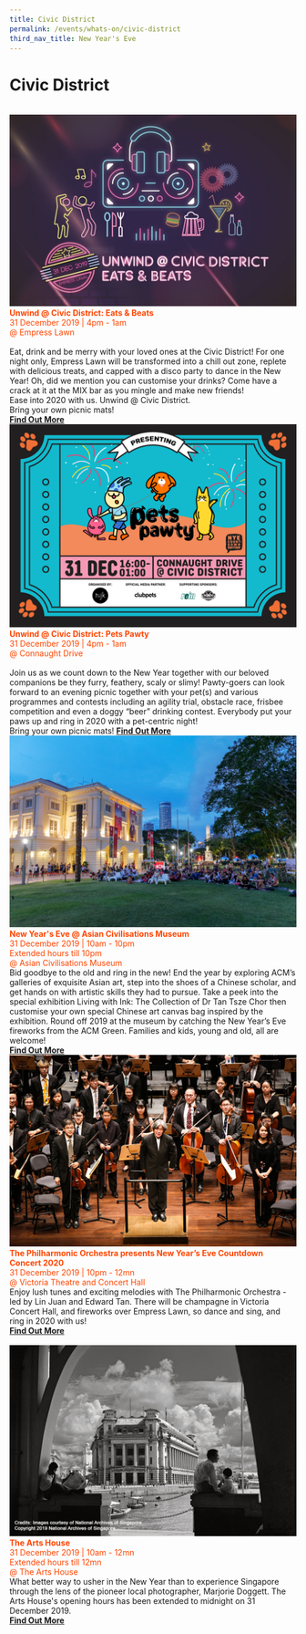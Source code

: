 ```yaml
---
title: Civic District
permalink: /events/whats-on/civic-district
third_nav_title: New Year's Eve
---
```


# Civic District

<br>
      <a href="https://silentdisco-countdown2020.peatix.com/"> <img src="/images/(CD)-eats-and-beats-kv-website.jpg" /></a>    
      <font color="orangered"><b>Unwind @ Civic District: Eats & Beats</b></font>
      <font color="orangered"><br>31 December 2019 | 4pm - 1am</font>
      <font color="orangered"><br> @ Empress Lawn</font>
      <br>
      <br>Eat, drink and be merry with your loved ones at the Civic District! For one night only, Empress Lawn will be transformed into a chill out zone, replete with delicious treats, and capped with a disco party to dance in the New Year! Oh, did we mention you can customise your drinks? Come have a crack at it at the MIX bar as you mingle and make new friends!
      <br>
Ease into 2020 with us. Unwind @ Civic District.
      <br>      
Bring your own picnic mats!
      <font color="orangered"><b><br><a href="https://silentdisco-countdown2020.peatix.com/">Find Out More</a></b></font>
      <br>     
     <a href="https://petspawty.sg/"> <img src="/images/pets_pawty_kv_latest_update.jpg" /></a>
      <font color="orangered"><b>Unwind @ Civic District: Pets Pawty</b></font>
      <font color="orangered"><br>31 December 2019 | 4pm - 1am</font>
      <font color="orangered"><br> @ Connaught Drive</font>
      <br>
      <br>Join us as we count down to the New Year together with our beloved companions be they furry, feathery, scaly or slimy! Pawty-goers can look forward to an evening picnic together with your pet(s) and various programmes and contests including an agility trial, obstacle race, frisbee competition and even a doggy “beer” drinking contest. Everybody put your paws up and ring in 2020 with a pet-centric night!
      <br>   
Bring your own picnic mats! 
      <font color="orangered"><b><a href="https://petspawty.sg/">Find Out More</a></b></font>
      <br>      
     <a href="https://www.acm.org.sg/"> <img src="/images/ACM_KV_10122019.jpg" /></a>
      <font color="orangered"><b>New Year's Eve @ Asian Civilisations Museum</b></font>
      <font color="orangered"><br>31 December 2019 | 10am - 10pm</font>
      <font color="orangered"><br> Extended hours till 10pm </font>
      <font color="orangered"><br> @ Asian Civilisations Museum </font>  
      <br>Bid goodbye to the old and ring in the new! End the year by exploring ACM’s galleries of exquisite Asian art, step into the shoes of a Chinese scholar, and get hands on with artistic skills they had to pursue. Take a peek into the special exhibition Living with Ink: The Collection of Dr Tan Tsze Chor then customise your own special Chinese art canvas bag inspired by the exhibition. Round off 2019 at the museum by catching the New Year’s Eve fireworks from the ACM Green. Families and kids, young and old, all are welcome!
      <font color="orangered"><b><br><a href="https://www.acm.org.sg/">Find Out More</a></b></font>
      <br>      
     <a href="https://www.sistic.com.sg/events/nye1219"> <img src="/images/CDVictoriaTheaterandConcert.jpg" /></a>
      <font color="orangered"><b>The Philharmonic Orchestra presents New Year’s Eve Countdown Concert 2020</b></font>
      <font color="orangered"><br>31 December 2019 | 10pm - 12mn</font>
      <font color="orangered"><br> @ Victoria Theatre and Concert Hall </font>  
      <br>Enjoy lush tunes and exciting melodies with The Philharmonic Orchestra - led by Lin Juan and Edward Tan. There will be champagne in Victoria Concert Hall, and fireworks over Empress Lawn, so dance and sing, and ring in 2020 with us!
      <font color="orangered"><b><br><a href="https://www.sistic.com.sg/events/nye1219">Find Out More</a></b></font>
      <br>
      <br>
     <a href="https://www.theartshouse.sg/whats-on/marjorie-doggett-exhibition"> <img src="/images/CDTheArtHouse.jpg" /></a>
      <font color="orangered"><b>The Arts House</b></font>
      <font color="orangered"><br>31 December 2019 | 10am - 12mn</font>
      <font color="orangered"><br> Extended hours till 12mn </font>
      <font color="orangered"><br> @ The Arts House </font>  
      <br>What better way to usher in the New Year than to experience Singapore through the lens of the pioneer local photographer, Marjorie Doggett. The Arts House's opening hours has been extended to midnight on 31 December 2019.
      <font color="orangered"><b><br><a href="https://www.theartshouse.sg/whats-on/marjorie-doggett-exhibition">Find Out More</a></b></font>
      <br>
